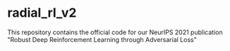 # radial_rl_v2
This repository contains the official code for our NeurIPS 2021 publication "Robust Deep Reinforcement Learning through Adversarial Loss​"
